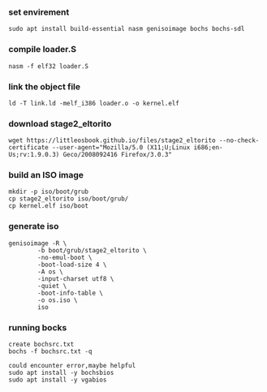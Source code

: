 ### set envirement
```
sudo apt install build-essential nasm genisoimage bochs bochs-sdl
```

### compile loader.S
```
nasm -f elf32 loader.S
```

### link the object file
```
ld -T link.ld -melf_i386 loader.o -o kernel.elf
```

### download stage2_eltorito
```
wget https://littleosbook.github.io/files/stage2_eltorito --no-check-certificate --user-agent="Mozilla/5.0 (X11;U;Linux i686;en-Us;rv:1.9.0.3) Geco/2008092416 Firefox/3.0.3"
```
### build an ISO image
```
mkdir -p iso/boot/grub
cp stage2_eltorito iso/boot/grub/
cp kernel.elf iso/boot
```

### generate iso
```
genisoimage -R \
        -b boot/grub/stage2_eltorito \
        -no-emul-boot \
        -boot-load-size 4 \
        -A os \
        -input-charset utf8 \
        -quiet \
        -boot-info-table \
        -o os.iso \
        iso
```

### running bocks
```
create bochsrc.txt
bochs -f bochsrc.txt -q

could encounter error,maybe helpful
sudo apt install -y bochsbios
sudo apt install -y vgabios
```